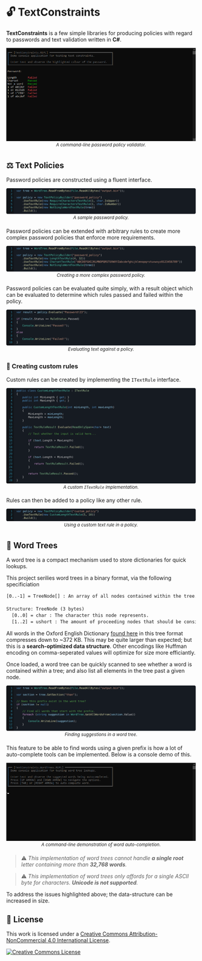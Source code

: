 # 🔓 TextConstraints

**TextConstraints** is a few simple libraries for producing policies with regard to passwords and text validation written in **C#**.

<p align="center">
  <img src="./docs/img/console-text-policy-demo.gif" alt="Console text policy demo."/>
  <sup><i>A command-line password policy validator.</i></sup>
</p>

## ⚖ Text Policies

Password policies are constructed using a fluent interface.

<p align="center">
  <img src="./docs/samples/TextPolicySample.simple_policy.svg" alt="A sample password policy"/>
  <sup><i>A sample password policy.</i></sup>
</p>

Password policies can be extended with arbitrary rules to create more complex password policies that enforce more requirements.

<p align="center">
  <img src="./docs/samples/TextPolicySample.create_policy.svg" alt="Creating a more complex password policy"/>
  <sup><i>Creating a more complex password policy.</i></sup>
</p>

Password policies can be evaluated quite simply, with a result object which can be evaluated to determine which rules passed and failed within the policy.

<p align="center">
  <img src="./docs/samples/TextPolicySample.evaluate_policy.svg" alt="Evaluating text against a policy"/>
  <sup><i>Evaluating text against a policy.</i></sup>
</p>

### 🧪 Creating custom rules

Custom rules can be created by implementing the `ITextRule` interface.

<p align="center">
  <img src="./docs/samples/CustomLengthTextRule.length_rule.svg" alt="A custom ITextRule implementation"/>
  <sup><i>A custom <code>ITextRule</code> implementation.</i></sup>
</p>

Rules can then be added to a policy like any other rule.

<p align="center">
  <img src="./docs/samples/CustomLengthTextRule.use_in_policy.svg" alt="Using a custom text rule in a policy"/>
  <sup><i>Using a custom text rule in a policy.</i></sup>
</p>

## 🌲 Word Trees

A word tree is a compact mechanism used to store dictionaries for quick lookups.

This project serilies word trees in a binary format, via the following specificiation

```txt
[0..-1] = TreeNode[] : An array of all nodes contained within the tree.

Structure: TreeNode (3 bytes)
  [0..0] = char : The character this node represents. 
  [1..2] = ushort : The amount of proceeding nodes that should be considered a child node of this one. +32768 if the node represents a full word.
```

All words in the Oxford English Dictionary [found here](https://raw.githubusercontent.com/sujithps/Dictionary/master/Oxford%20English%20Dictionary.txt) in this tree format compresses down to ~372 KB. This may be quite larger than expected; but this is a **search-optimized data structure**. Other encodings like Huffman encoding on comma-seperated values will optimize for size more efficiantly.

Once loaded, a word tree can be quickly scanned to see whether a word is contained within a tree; and also list all elements in the tree past a given node.

<p align="center">
  <img src="./docs/samples/WordTreeSample.tree_lookup.svg" alt="Finding suggestions in a word tree"/>
  <sup><i>Finding suggestions in a word tree.</i></sup>
</p>

This feature to be able to find words using a given prefix is how a lot of auto-complete tools can be implemented. Below is a console demo of this.

<p align="center">
  <img src="./docs/img/console-word-tree-demo.gif" alt="Console word tree demo."/>
  <sup><i>A command-line demonstration of word auto-completion.</i></sup>
</p>

> ⚠ *This implementation of word trees cannot handle **a single root** letter containing more than **32,768 words**.*

> ⚠ *This implementation of word trees only affords for a single ASCII byte for characters. **Unicode is not supported**.*

To address the issues highlighted above; the data-structure can be increased in size.

## 📝 License

This work is licensed under a [Creative Commons Attribution-NonCommercial 4.0 International License](http://creativecommons.org/licenses/by-nc/4.0/).

[![Creative Commons License](https://i.creativecommons.org/l/by-nc/4.0/88x31.png)](http://creativecommons.org/licenses/by-nc/4.0/)
